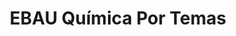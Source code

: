 ---
title: "EBAU Química Por Temas"  # Add a page title.
summary: "Preguntas resueltas de EBAU Química."  # Add a page description.
type: "widget_page"  # Page type is a Widget Page
url: "recursos-fisica-quimica/ebau/quimica/preguntas"
---
